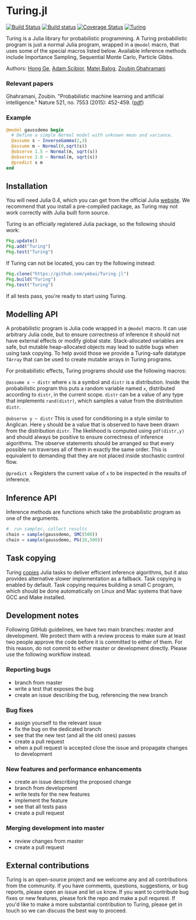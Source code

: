 # Turing.jl
[![Build Status](https://travis-ci.org/yebai/Turing.jl.svg?branch=master)](https://travis-ci.org/yebai/Turing.jl)
[![Build status](https://ci.appveyor.com/api/projects/status/fvgi21998e1tfx0d/branch/master?svg=true)](https://ci.appveyor.com/project/yebai/turing-jl/branch/master)
[![Coverage Status](https://coveralls.io/repos/github/yebai/Turing.jl/badge.svg?branch=master)](https://coveralls.io/github/yebai/Turing.jl?branch=master)
[![Turing](http://pkg.julialang.org/badges/Turing_0.4.svg)](http://pkg.julialang.org/?pkg=Turing)


Turing is a Julia library for probabilistic programming. A Turing probabilistic program is just a normal Julia program, wrapped in a `@model` macro, that uses some of the special macros listed below. Available inference methods include  Importance Sampling, Sequential Monte Carlo, Particle Gibbs. 

Authors: [Hong Ge](http://mlg.eng.cam.ac.uk/hong/), [Adam Scibior](http://mlg.eng.cam.ac.uk/?portfolio=adam-scibior), [Matej Balog](http://mlg.eng.cam.ac.uk/?portfolio=matej-balog), [Zoubin Ghahramani](http://mlg.eng.cam.ac.uk/zoubin/)

### Relevant papers
Ghahramani, Zoubin. "Probabilistic machine learning and artificial intelligence." Nature 521, no. 7553 (2015): 452-459. ([pdf](http://www.nature.com/nature/journal/v521/n7553/full/nature14541.html))

### Example
```julia
@model gaussdemo begin
  # Define a simple Normal model with unknown mean and variance.
  @assume s ~ InverseGamma(2,3)
  @assume m ~ Normal(0,sqrt(s))
  @observe 1.5 ~ Normal(m, sqrt(s))
  @observe 2.0 ~ Normal(m, sqrt(s))
  @predict s m
end
```

## Installation

You will need Julia 0.4, which you can get from the official Julia [website](http://julialang.org/downloads/). We recommend that you install a pre-compiled package, as Turing may not work correctly with Julia built form source.

Turing is an officially registered Julia package, so the following should work:

```julia
Pkg.update()
Pkg.add("Turing")
Pkg.test("Turing")
```

If Turing can not be located, you can try the following instead:

```julia
Pkg.clone("https://github.com/yebai/Turing.jl")
Pkg.build("Turing")
Pkg.test("Turing")
```

If all tests pass, you're ready to start using Turing.

## Modelling API
A probabilistic program is Julia code wrapped in a `@model` macro. It can use arbitrary Julia code, but to ensure correctness of inference it should not have external effects or modify global state. Stack-allocated variables are safe, but mutable heap-allocated objects may lead to subtle bugs when using task copying. To help avoid those we provide a Turing-safe datatype `TArray` that can be used to create mutable arrays in Turing programs.

For probabilistic effects, Turing programs should use the following macros:

`@assume x ~ distr`
where `x` is a symbol and `distr` is a distribution. Inside the probabilistic program this puts a random variable named `x`, distributed according to `distr`, in the current scope. `distr` can be a value of any type that implements `rand(distr)`, which samples a value from the distribution `distr`.

`@observe y ~ distr`
This is used for conditioning in a style similar to Anglican. Here `y` should be a value that is observed to have been drawn from the distribution `distr`. The likelihood is computed using `pdf(distr,y)` and should always be positive to ensure correctness of inference algorithms. The observe statements should be arranged so that every possible run traverses all of them in exactly the same order. This is equivalent to demanding that they are not placed inside stochastic control flow.

`@predict x`
Registers the current value of `x` to be inspected in the results of inference.

## Inference API
Inference methods are functions which take the probabilistic program as one of the arguments.
```julia
#  run sampler, collect results
chain = sample(gaussdemo, SMC(500))
chain = sample(gaussdemo, PG(10,500))
```

## Task copying
Turing [copies](https://github.com/JuliaLang/julia/issues/4085) Julia tasks to deliver efficient inference algorithms, but it also provides alternative slower implementation as a fallback. Task copying is enabled by default. Task copying requires building a small C program, which should be done automatically on Linux and Mac systems that have GCC and Make installed.

## Development notes
Following GitHub guidelines, we have two main branches: master and development. We protect them with a review process to make sure at least two people approve the code before it is committed to either of them. For this reason, do not commit to either master or development directly.
Please use the following workflow instead.

### Reporting bugs
- branch from master
- write a test that exposes the bug
- create an issue describing the bug, referencing the new branch

### Bug fixes
- assign yourself to the relevant issue
- fix the bug on the dedicated branch
- see that the new test (and all the old ones) passes
- create a pull request
- when a pull request is accepted close the issue and propagate changes to development

### New features and performance enhancements
- create an issue describing the proposed change
- branch from development
- write tests for the new features
- implement the feature
- see that all tests pass
- create a pull request

### Merging development into master
- review changes from master
- create a pull request

## External contributions
Turing is an open-source project and we welcome any and all contributions from the community. If you have comments, questions, suggestions, or bug reports, please open an issue and let us know. If you want to contribute bug fixes or new features, please fork the repo and make a pull requrest. If you'd like to make a more substantial contribution to Turing, please get in touch so we can discuss the best way to proceed.
